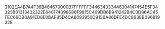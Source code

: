 3102EA4B7A4F36B484670000B7FFFFFF344634333446304147454E5F34323831313432322E646174098686F9815C469DB6B941242B4C0D86AC45FEC66DB8A91ED8E0BAF85D4CA8093950D9136A86DFE4DC8638B08681932E
